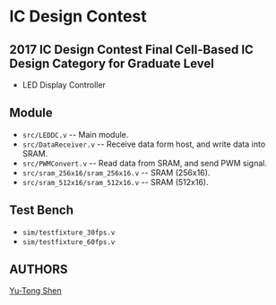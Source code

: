 # IC Design Contest

## 2017 IC Design Contest Final Cell-Based IC Design Category for Graduate Level
- LED Display Controller

## Module
- `src/LEDDC.v` -- Main module.
- `src/DataReceiver.v` -- Receive data form host, and write data into SRAM.
- `src/PWMConvert.v` -- Read data from SRAM, and send PWM signal.
- `src/sram_256x16/sram_256x16.v` -- SRAM (256x16).
- `src/sram_512x16/sram_512x16.v` -- SRAM (512x16).

## Test Bench
- `sim/testfixture_30fps.v`
- `sim/testfixture_60fps.v`

## AUTHORS
[Yu-Tong Shen](https://github.com/yutongshen/)
